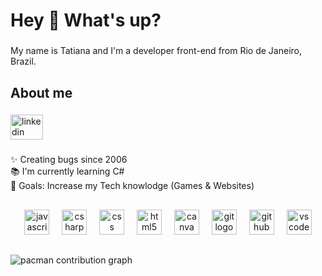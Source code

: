 <h1 align="left">Hey 👋 What's up?</h1>

###

<p align="left">My name is Tatiana and I'm a developer front-end from Rio de Janeiro, Brazil.</p>

###

<h2 align="left">About me</h2>

###

<div align="left">
  <img src="https://raw.githubusercontent.com/maurodesouza/profile-readme-generator/master/src/assets/icons/social/linkedin/default.svg" width="52" height="40" alt="linkedin logo"  />
</div>

###

<p align="left">✨ Creating bugs since 2006<br>📚 I'm currently learning C#<br>🎯 Goals: Increase my Tech knowlodge (Games & Websites)</p>

###

<h2 align="center"></h2>

###

<div align="center">
  <img src="https://cdn.jsdelivr.net/gh/devicons/devicon/icons/javascript/javascript-original.svg" height="40" alt="javascript logo"  />
  <img width="12" />
  <img src="https://cdn.jsdelivr.net/gh/devicons/devicon/icons/csharp/csharp-original.svg" height="40" alt="csharp logo"  />
  <img width="12" />
  <img src="https://cdn.jsdelivr.net/gh/devicons/devicon/icons/css3/css3-original.svg" height="40" alt="css logo"  />
  <img width="12" />
  <img src="https://cdn.jsdelivr.net/gh/devicons/devicon/icons/html5/html5-original.svg" height="40" alt="html5 logo"  />
  <img width="12" />
  <img src="https://cdn.jsdelivr.net/gh/devicons/devicon/icons/canva/canva-original.svg" height="40" alt="canva logo"  />
  <img width="12" />
  <img src="https://cdn.jsdelivr.net/gh/devicons/devicon/icons/git/git-original.svg" height="40" alt="git logo"  />
  <img width="12" />
  <img src="https://skillicons.dev/icons?i=github" height="40" alt="github logo"  />
  <img width="12" />
  <img src="https://skillicons.dev/icons?i=vscode" height="40" alt="vscode logo"  />
</div>

###

<h2 align="center"></h2>

###

<picture>
  <source media="(prefers-color-scheme: dark)" srcset="https://raw.githubusercontent.com/VictorJunior-creator/VictorJunior-creator/output/pacman-contribution-graph-dark.svg">
  <source media="(prefers-color-scheme: light)" srcset="https://raw.githubusercontent.com/VictorJunior-creator/VictorJunior-creator/output/pacman-contribution-graph.svg">
  <img alt="pacman contribution graph" src="https://raw.githubusercontent.com/VictorJunior-creator/VictorJunior-creator/output/pacman-contribution-graph.svg">
</picture>

###
